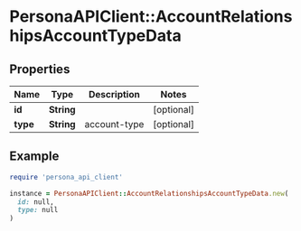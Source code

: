 # PersonaAPIClient::AccountRelationshipsAccountTypeData

## Properties

| Name | Type | Description | Notes |
| ---- | ---- | ----------- | ----- |
| **id** | **String** |  | [optional] |
| **type** | **String** | account-type | [optional] |

## Example

```ruby
require 'persona_api_client'

instance = PersonaAPIClient::AccountRelationshipsAccountTypeData.new(
  id: null,
  type: null
)
```

